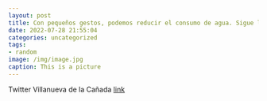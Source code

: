 ```yaml
---
layout: post
title: Con pequeños gestos, podemos reducir el consumo de agua. Sigue los consejos del CanalDeIsabelII  para ahorrar 💧 en el día a día...
date: 2022-07-28 21:55:04
categories: uncategorized
tags:
- random
image: /img/image.jpg
caption: This is a picture
---
```

Twitter Villanueva de la Cañada [link](https://twitter.com/AytoVDLCanada/status/1552624329338257408)
